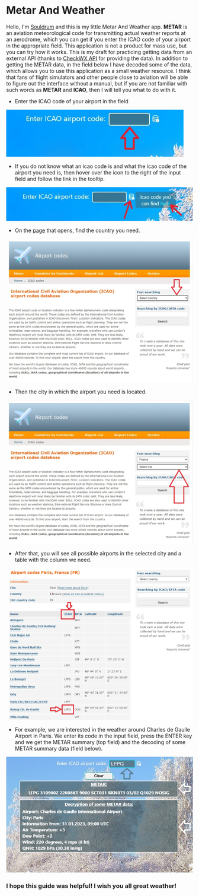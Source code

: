 # Metar And Weather

Hello, I'm [Souldrum](https://github.com/souldrum) and this is my little Metar And Weather app. **METAR** is an aviation meteorological code for transmitting actual weather reports at an aerodrome, which you can get if you enter the ICAO code of your airport in the appropriate field. This application is not a product for mass use, but you can try how it works. This is my draft for practicing getting data from an external API (thanks to [CheckWX API](https://www.checkwxapi.com/) for providing the data). In addition to getting the METAR data, in the field below I have decoded some of the data, which allows you to use this application as a small weather resource. I think that fans of flight simulators and other people close to aviation will be able to figure out the interface without a manual, but if you are not familiar with such words as **METAR** and **ICAO**, then I will tell you what to do with it.

-   Enter the ICAO code of your airport in the field

![elevation](src/readme_img/inputIcao.jpg)

-   If you do not know what an icao code is and what the icao code of the airport you need is, then hover over the icon to the right of the input field and follow the link in the tooltip.

![elevation](src/readme_img/tooltip.jpg)

-   On the [page](https://airportsbase.org/ICAO.php) that opens, find the country you need.

![elevation](src/readme_img/icaoPage.jpg)

-   Then the city in which the airport you need is located.

![elevation](src/readme_img/icaoPageCity.jpg)

-   After that, you will see all possible airports in the selected city and a table with the column we need.

![elevation](src/readme_img/LFPG.jpg)

-   For example, we are interested in the weather around Charles de Gaulle Airport in Paris. We enter its code in the input field, press the ENTER key and we get the METAR summary (top field) and the decoding of some METAR summary data (field below).

![elevation](src/readme_img/data.jpg)

### I hope this guide was helpful! I wish you all great weather!
